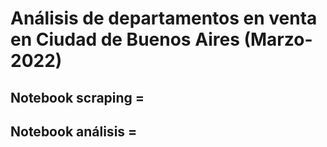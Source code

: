 # Análisis de departamentos en venta en Ciudad de Buenos Aires (Marzo-2022)

## Notebook scraping = 
## Notebook análisis =
